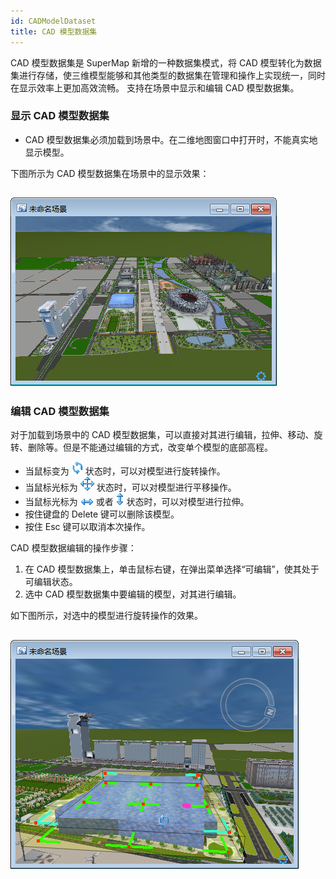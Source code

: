 ```yaml
---
id: CADModelDataset
title: CAD 模型数据集
---
```

CAD 模型数据集是 SuperMap 新增的一种数据集模式，将 CAD
模型转化为数据集进行存储，使三维模型能够和其他类型的数据集在管理和操作上实现统一，同时在显示效率上更加高效流畅。 支持在场景中显示和编辑 CAD
模型数据集。

### 显示 CAD 模型数据集

  * CAD 模型数据集必须加载到场景中。在二维地图窗口中打开时，不能真实地显示模型。

下图所示为 CAD 模型数据集在场景中的显示效果：

![](img/display.png)  
---  

### 编辑 CAD 模型数据集

对于加载到场景中的 CAD 模型数据集，可以直接对其进行编辑，拉伸、移动、旋转、删除等。但是不能通过编辑的方式，改变单个模型的底部高程。

  * 当鼠标变为 ![](img/roatemodel.png) 状态时，可以对模型进行旋转操作。
  * 当鼠标光标为 ![](img/panmodel.png) 状态时，可以对模型进行平移操作。
  * 当鼠标光标为 ![](img/strechmodel.png) 或者 ![](img/strechmodel2.png) 状态时，可以对模型进行拉伸。
  * 按住键盘的 Delete 键可以删除该模型。
  * 按住 Esc 键可以取消本次操作。

CAD 模型数据编辑的操作步骤：

  1. 在 CAD 模型数据集上，单击鼠标右键，在弹出菜单选择“可编辑”，使其处于可编辑状态。
  2. 选中 CAD 模型数据集中要编辑的模型，对其进行编辑。

如下图所示，对选中的模型进行旋转操作的效果。

![](img/sample.png)  
---  



